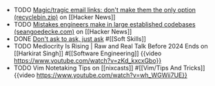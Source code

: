 - TODO [Magic/tragic email links: don't make them the only option (recyclebin.zip)](https://news.ycombinator.com/item?id=42627453) on [[Hacker News]]
- TODO [Mistakes engineers make in large established codebases (seangoedecke.com)](https://news.ycombinator.com/item?id=42627227) on [[Hacker News]]
- DONE [Don't ask to ask, just ask](https://dontasktoask.com/) #[[Soft Skills]]
- TODO Mediocrity Is Rising | Raw and Real Talk Before 2024 Ends on [[Harkirat Singh]] #[[Software Engineering]]
  {{video https://www.youtube.com/watch?v=zKd_kxcxGbo}}
- TODO Vim Notetaking Tips on [[nixcasts]] #[[Vim/Tips And Tricks]] 
  {{video https://www.youtube.com/watch?v=wh_WGWii7UE}}